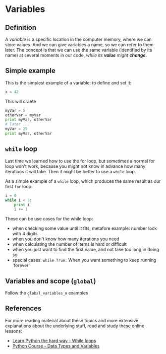 # Variables

## Definition

A *variable* is a specific location in the computer memory, where we can store values. And we can give variables a name, so we can refer to them later. The concept is that we can use the same variable (identified by its name) at several moments in our code, *while its **value** might **change***.

## Simple example

This is the simplest example of a variable: to define and set it:

```python
x = 42
```

This will craete

```python
myVar = 5
otherVar = myVar
print myVar, otherVar
# later ...
myVar = 25
print myVar, otherVar
```


## `while` loop

Last time we learned how to use the for loop, but sometimes a normal for loop won't work, because you might not know in advance how many iterations it will take. Then it might be better to use a `while` loop.

As a simple example of a `while` loop, which produces the same result as our first `for` loop:

```python
i = 0
while i < 5:
	print i
	i += 1
```

These can be use cases for the while loop:

- when checking some value until it fits, metafore example: number lock with 4 digits
- when you don't know how many iterations you need
- when calculating the number of items is hard or difficult
- when you just want to find the first value, and not take too long in doing so
- special cases: `while True:` When you want something to keep running 'forever'


## Variables and scope (`global`)

Follow the `global_variables_n` examples

<!-- ## Types

## String quotes

In python you can use 3 different types of quotes:

str = 'single quote'
str = "double quote"


## Escaping characters -->


## References

For more reading material about these topics and more extensive explanations about the underlying stuff, read and study these online lessons:

- [Learn Python the hard way - While loops](https://learnpythonthehardway.org/book/ex33.html)
- [Python Course - Data Types and Variables](http://www.python-course.eu/variables.php)